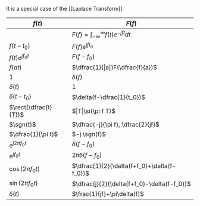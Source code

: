 
It is a special case of the [[Laplace Transform]].



| $f(t)$                | $F(f)$                                       |
| --------------------- | -------------------------------------------- |
|                       | $F(f)=\int_{-\infty}^{\infty}f(t)e^{-jft}dt$ |
| $f(t-t_0)$            | $F(f)e^{jft_0}$                              |
| $f(t)e^{jf_0t}$       | $F(f-f_0)$                                   |
| $f(at)$               | $\dfrac{1}{\|a\|}F(\dfrac{f}{a})$            |
| $1$                   | $\delta(f)$                                  |
| $\delta(t)$           | $1$                                          |
| $\delta(t-t_0)$       | $\delta(f-\dfrac{1}{t_0})$                   |
| $\rect(\dfrac{t}{T})$ | $\|T\|\si(\pi f T)$                          |
| $\sgn(t)$             | $\dfrac{-j}{\pi f}, \dfrac{2}{jf}$           |
| $\dfrac{1}{\pi t}$    | $-j \sgn(f)$                                 |
| $e^{j2\pi f_0t}$      | $\delta(f-f_0)$                              |
| $e^{jf_0t}$           | $2\pi \delta (f-f_0)$                        |
| $\cos(2\pi f_0t)$     | $\dfrac{1}{2}(\delta(f+f_0)+\delta(f-f_0))$  |
| $\sin(2\pi f_0t)$     | $\dfrac{j}{2}(\delta(f+f_0)-\delta(f-f_0))$  |
| $\delta(t)$           | $\frac{1}{jf}+\pi\delta(f)$                  |
